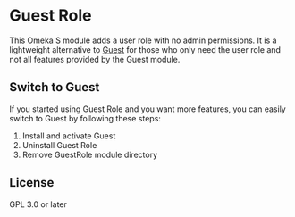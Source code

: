 # Guest Role

This Omeka S module adds a user role with no admin permissions. It is a
lightweight alternative to
[Guest](https://github.com/Daniel-KM/Omeka-S-module-Guest) for those who only
need the user role and not all features provided by the Guest module.

## Switch to Guest

If you started using Guest Role and you want more features, you can easily switch
to Guest by following these steps:

1. Install and activate Guest
2. Uninstall Guest Role
3. Remove GuestRole module directory

## License

GPL 3.0 or later
